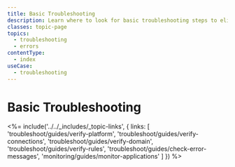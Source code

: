 ```yaml
---
title: Basic Troubleshooting
description: Learn where to look for basic troubleshooting steps to eliminate common problems such as Auth0 status, platform, connections, rules, domains, and how to generate HAR files and validate JWTs. 
classes: topic-page
topics:
  - troubleshooting
  - errors
contentType:
  - index
useCase:
  - troubleshooting
---
```


# Basic Troubleshooting

<%= include('../../_includes/_topic-links', { links: [
  'troubleshoot/guides/verify-platform',
  'troubleshoot/guides/verify-connections',
  'troubleshoot/guides/verify-domain',
  'troubleshoot/guides/verify-rules',
  'troubleshoot/guides/check-error-messages',
  'monitoring/guides/monitor-applications'
  ] }) %>
